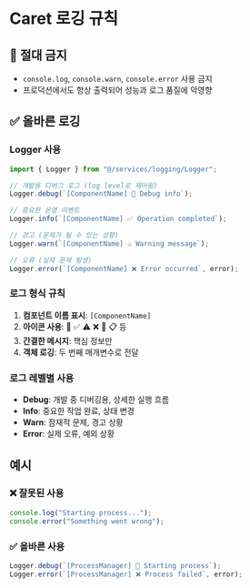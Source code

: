 # Caret 로깅 규칙

## 🚨 절대 금지

- `console.log`, `console.warn`, `console.error` 사용 금지
- 프로덕션에서도 항상 출력되어 성능과 로그 품질에 악영향

## ✅ 올바른 로깅

### Logger 사용
```typescript
import { Logger } from "@/services/logging/Logger";

// 개발용 디버그 로그 (log level로 제어됨)
Logger.debug(`[ComponentName] 🎯 Debug info`);

// 중요한 운영 이벤트
Logger.info(`[ComponentName] ✅ Operation completed`);

// 경고 (문제가 될 수 있는 상황)
Logger.warn(`[ComponentName] ⚠️ Warning message`);

// 오류 (실제 문제 발생)
Logger.error(`[ComponentName] ❌ Error occurred`, error);
```

### 로그 형식 규칙

1. **컴포넌트 이름 표시**: `[ComponentName]`
2. **아이콘 사용**: 🎯 ✅ ⚠️ ❌ 🚀 📋 등
3. **간결한 메시지**: 핵심 정보만
4. **객체 로깅**: 두 번째 매개변수로 전달

### 로그 레벨별 사용

- **Debug**: 개발 중 디버깅용, 상세한 실행 흐름
- **Info**: 중요한 작업 완료, 상태 변경
- **Warn**: 잠재적 문제, 경고 상황
- **Error**: 실제 오류, 예외 상황

## 예시

### ❌ 잘못된 사용
```typescript
console.log("Starting process...");
console.error("Something went wrong");
```

### ✅ 올바른 사용  
```typescript
Logger.debug(`[ProcessManager] 🚀 Starting process`);
Logger.error(`[ProcessManager] ❌ Process failed`, error);
```